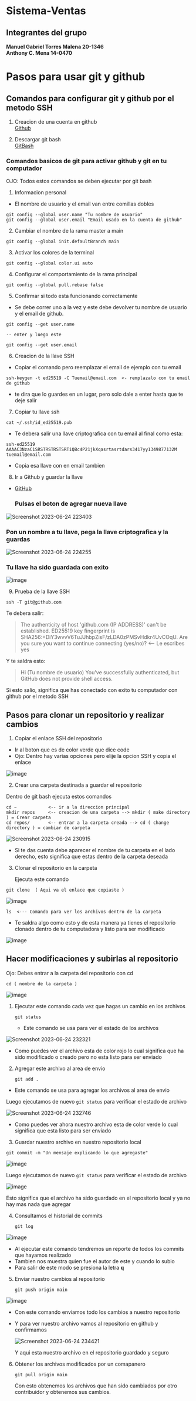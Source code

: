# Sistema-Ventas

## Integrantes del grupo 

**Manuel Gabriel Torres Malena 20-1346**  
**Anthony C. Mena 14-0470**  

# Pasos para usar git y github 

## Comandos para configurar git y github por el metodo SSH

1. Creacion de una cuenta en github  
   [Github](https://github.com/) 

2. Descargar git bash  
   [GitBash](https://github.com/git-for-windows/git/releases/download/v2.41.0.windows.1/Git-2.41.0-64-bit.exe)

### Comandos basicos de git para activar github y git en tu computador

OJO: Todos estos comandos se deben ejecutar por git bash 

1. Informacion personal
- El nombre de usuario y el email van entre comillas dobles

```
git config --global user.name "Tu nombre de usuario"  
git config --global user.email "Email usado en la cuenta de github"
```
2. Cambiar el nombre de la rama master a main

``` 
git config --global init.defaultBranch main
```

3. Activar los colores de la terminal

```
git config --global color.ui auto
```
4. Configurar el comportamiento de la rama principal

```
git config --global pull.rebase false
```
5. Confirmar si todo esta funcionando correctamente
- Se debe correr uno a la vez y este debe devolver tu nombre de usuario y el email de github.
```
git config --get user.name

-- enter y luego este

git config --get user.email
```
6. Creacion de la llave SSH
- Copiar el comando pero reemplazar el email de ejemplo con tu email

```
ssh-keygen -t ed25519 -C Tuemail@email.com  <- remplazalo con tu email de github
```
- te dira que lo guardes en un lugar, pero solo dale a enter hasta que te deje salir

7. Copiar tu llave ssh

```
cat ~/.ssh/id_ed25519.pub
```
- Te debera salir una llave criptografica con tu email al final como esta: 
```
ssh-ed25519 AAAAC3NzaC1SRSTRSTRSTSRTiQBc4P21jkXqasrtasrtdars3417yy1349877132M tuemail@email.com
```
- Copia esa llave con en email tambien
  
8. Ir a Github y guardar la llave

- [GitHub](https://github.com/settings/keys)
   
  ### Pulsas el boton de agregar nueva llave  
    
![Screenshot 2023-06-24 223403](https://github.com/ManuelGTM/Sistema-de-inscripcion/assets/131934866/1e98c902-8e5d-43ea-8d0b-be85e96d2db7)    


### Pon un nombre a tu llave, pega la llave criptografica y la guardas  

![Screenshot 2023-06-24 224255](https://github.com/ManuelGTM/Sistema-de-inscripcion/assets/131934866/5584f700-020d-4ec2-a3da-5d10761d8c1b)

### Tu llave ha sido guardada con exito 

![image](https://github.com/ManuelGTM/Sistema-de-inscripcion/assets/131934866/f89f42f1-f93d-47a5-aa6f-24e1edeec940)


9. Prueba de la llave SSH
```
ssh -T git@github.com
```
Te debera salir:

> The authenticity of host 'github.com (IP ADDRESS)' can't be established.
> ED25519 key fingerprint is SHA256:+DiY3wvvV6TuJJhbpZisF/zLDA0zPMSvHdkr4UvCOqU.
> Are you sure you want to continue connecting (yes/no)?  <-- Le escribes yes  

Y te saldra esto:  

> Hi (Tu nombre de usuario) You've successfully authenticated, but GitHub does not provide shell access.

Si esto salio, significa que has conectado con exito tu computador con github por el metodo SSH


## Pasos para clonar un repositorio y realizar cambios

1. Copiar el enlace SSH del repositorio

  - Ir al boton que es de color verde que dice code   
  - Ojo: Dentro hay varias opciones pero elije la opcion SSH y copia el enlace

  ![image](https://github.com/ManuelGTM/Sistema-de-inscripcion/assets/131934866/0515773d-e20c-4e20-918e-7dec1c22d6cd)

2. Crear una carpeta destinada a guardar el repositorio

 Dentro de git bash ejecuta estos comandos
 
 ```
cd ~            <-- ir a la direccion principal
mkdir repos     <-- creacion de una carpeta --> mkdir ( make directory ) = Crear carpeta
cd repos/       <-- entrar a la carpeta creada --> cd ( change directory ) = cambiar de carpeta
```
  
![Screenshot 2023-06-24 230915](https://github.com/ManuelGTM/Sistema-de-inscripcion/assets/131934866/12675a27-8925-4035-9464-d6c20a9ca108)

- Si te das cuenta debe aparecer el nombre de tu carpeta en el lado derecho, esto significa que estas dentro de la carpeta deseada

  
3. Clonar el repositorio en la carpeta

   Ejecuta este comando

```
git clone  ( Aqui va el enlace que copiaste )
```
![image](https://github.com/ManuelGTM/Sistema-de-inscripcion/assets/131934866/49b3b2d9-9db6-49b8-a207-66327f3d21b0)

```
ls  <--- Comando para ver los archivos dentro de la carpeta
```

- Te saldra algo como esto y de esta manera ya tienes el repositorio clonado dentro de tu computadora y
listo para ser modificado

![image](https://github.com/ManuelGTM/Sistema-de-inscripcion/assets/131934866/96b0d632-ea18-4d53-93f7-6b41d28abf71)

## Hacer modificaciones y subirlas al repositorio

Ojo: Debes entrar a la carpeta del repositorio con cd

```
cd ( nombre de la carpeta )
```
![image](https://github.com/ManuelGTM/Sistema-de-inscripcion/assets/131934866/133294d5-8abc-4aca-983d-cf2b1fb5349d)


1. Ejecutar este comando cada vez que hagas un cambio en los archivos
   ```
   git status
   ```
   - Este comando se usa para ver el estado de los archivos

![Screenshot 2023-06-24 232321](https://github.com/ManuelGTM/Sistema-de-inscripcion/assets/131934866/3b1e310a-0bf3-4d9b-a73b-73d4a7de8926)

  - Como puedes ver el archivo esta de color rojo lo cual significa que ha sido modificado o creado pero no esta listo para
  ser enviado

2. Agregar este archivo al area de envio

   ```
   git add .
   ```
- Este comando se usa para agregar los archivos al area de envio  

Luego ejecutamos de nuevo ``git status`` para verificar el estado de archivo  

![Screenshot 2023-06-24 232746](https://github.com/ManuelGTM/Sistema-de-inscripcion/assets/131934866/f15b8140-af5a-492a-8da7-073cad83f2ca)  

- Como puedes ver ahora nuestro archivo esta de color verde lo cual significa que esta listo para ser enviado 

3. Guardar nuestro archivo en nuestro repositorio local

```
git commit -m "Un mensaje explicando lo que agregaste"
```
![image](https://github.com/ManuelGTM/Sistema-de-inscripcion/assets/131934866/0b2ff51f-2f00-4465-8169-f3b0f396141f)

Luego ejecutamos de nuevo ``git status`` para verificar el estado de archivo  

![image](https://github.com/ManuelGTM/Sistema-de-inscripcion/assets/131934866/591bf1bc-0b3b-4bb4-9348-9bc77f0bdf81)

Esto significa que el archivo ha sido guardado en el repositorio local y ya no hay mas nada que agregar

4. Consultamos el historial de commits

   ```
   git log 
   ```
  ![image](https://github.com/ManuelGTM/Sistema-de-inscripcion/assets/131934866/6ddf7e10-03ab-47c4-bc0e-25f1132054c2)


  - Al ejecutar este comando tendremos un reporte de todos los commits que hayamos realizado
  - Tambien nos muestra quien fue el autor de este y cuando lo subio
  - Para salir de este modo se presiona la letra __q__


5. Enviar nuestro cambios al repositorio

   ```
   git push origin main
   ```  
  ![image](https://github.com/ManuelGTM/Sistema-de-inscripcion/assets/131934866/12d01bd9-4c71-41e0-b069-8bee12362388)
  
  - Con este comando enviamos todo los cambios a nuestro repositorio

  - Y para ver nuestro archivo vamos al repositorio en github y confirmamos

    ![Screenshot 2023-06-24 234421](https://github.com/ManuelGTM/Sistema-de-inscripcion/assets/131934866/8b7fa2e0-9998-42f6-ba66-afaeb2073879)

    Y aqui esta nuestro archivo en el repositorio guardado y seguro


  6. Obtener los archivos modificados por un comapanero

     ```
     git pull origin main
     ```

     Con esto obtenemos los archivos que han sido cambiados por otro contribuidor y obtenemos sus cambios.


